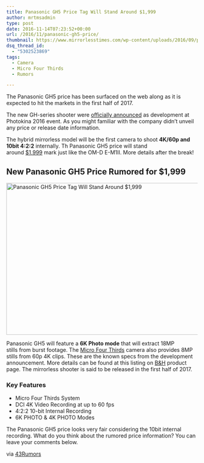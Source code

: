 ```yaml
---
title: Panasonic GH5 Price Tag Will Stand Around $1,999
author: mrtmsadmin
type: post
date: 2016-11-14T07:23:52+00:00
url: /2016/11/panasonic-gh5-price/
thumbnail: https://www.mirrorlesstimes.com/wp-content/uploads/2016/09/panasonic-gh5-development.jpg
dsq_thread_id:
  - "5302523869"
tags:
  - Camera
  - Micro Four Thirds
  - Rumors

---
```

The Panasonic GH5 price has been surfaced on the web along as it is expected to hit the markets in the first half of 2017.

The new GH-series shooter were [officially announced][1] as development at Photokina 2016 event. As you might familiar with the company didn’t unveil any price or release date information.

The hybrid mirrorless model will be the first camera to shoot **4K/60p and 10bit 4:2:2** internally. Th Panasonic GH5 price will stand around <a href="http://amzn.to/2eS7NeC" target="_blank">$1,999</a> mark just like the OM-D E-M1II. More details after the break!<!--more-->

## New Panasonic GH5 Price Rumored for $1,999

[<img class="aligncenter wp-image-729 size-full" title="Panasonic GH5 Price Tag Will Stand Around $1,999" src="https://i0.wp.com/www.mirrorlesstimes.com/wp-content/uploads/2016/11/panasonic-gh5-price.jpg?resize=600%2C400&#038;ssl=1" alt="Panasonic GH5 Price Tag Will Stand Around $1,999" width="600" height="400" srcset="https://i0.wp.com/www.mirrorlesstimes.com/wp-content/uploads/2016/11/panasonic-gh5-price.jpg?w=950&ssl=1 950w, https://i0.wp.com/www.mirrorlesstimes.com/wp-content/uploads/2016/11/panasonic-gh5-price.jpg?resize=300%2C200&ssl=1 300w, https://i0.wp.com/www.mirrorlesstimes.com/wp-content/uploads/2016/11/panasonic-gh5-price.jpg?resize=768%2C512&ssl=1 768w" sizes="(max-width: 600px) 100vw, 600px" data-recalc-dims="1" />][2]

Panasonic GH5 will feature a **6K Photo mode** that will extract 18MP stills from burst footage. The [Micro Four Thirds][3] camera also provides 8MP stills from 60p 4K clips. These are the known specs from the development announcement. More details can be found at this listing on <a class="ext-link" title="" href="https://www.bhphotovideo.com/c/product/1283257-REG/panasonic_dmc_gh5_mirrorless_micro_four.html/BI/20175/KBID/14249" target="_blank" rel="external nofollow">B&H</a> product page. The mirrorless shooter is said to be released in the first half of 2017.

### Key Features

  * Micro Four Thirds System
  * DCI 4K Video Recording at up to 60 fps
  * 4:2:2 10-bit Internal Recording
  * 6K PHOTO & 4K PHOTO Modes

The Panasonic GH5 price looks very fair considering the 10bit internal recording. What do you think about the rumored price information? You can leave your comments below.

via <a title="" href="http://www.43rumors.com/ft5-panasonic-gh5-price-is-the-same-one-as-the-e-m1ii/" target="_blank" rel="external nofollow">43Rumors</a>

 [1]: https://www.mirrorlesstimes.com/2016/09/panasonic-gh5-development/
 [2]: https://i0.wp.com/www.mirrorlesstimes.com/wp-content/uploads/2016/11/panasonic-gh5-price.jpg?ssl=1
 [3]: https://www.mirrorlesstimes.com/tag/micro-four-thirds/